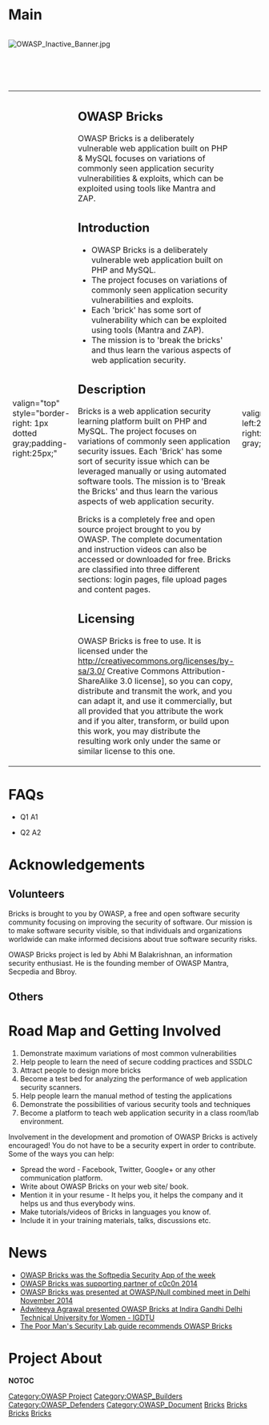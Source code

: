 # Main

<div style="width:100%;height:100px;border:0,margin:0;overflow: hidden;">

![OWASP_Inactive_Banner.jpg](OWASP_Inactive_Banner.jpg
"OWASP_Inactive_Banner.jpg")

</div>

<table>
<tbody>
<tr class="odd">
<td><p>valign="top" style="border-right: 1px dotted gray;padding-right:25px;"</p></td>
<td><h2 id="owasp_bricks">OWASP Bricks</h2>
<p>OWASP Bricks is a deliberately vulnerable web application built on PHP &amp; MySQL focuses on variations of commonly seen application security vulnerabilities &amp; exploits, which can be exploited using tools like Mantra and ZAP.</p>
<h2 id="introduction">Introduction</h2>
<ul>
<li>OWASP Bricks is a deliberately vulnerable web application built on PHP and MySQL.</li>
<li>The project focuses on variations of commonly seen application security vulnerabilities and exploits.</li>
<li>Each 'brick' has some sort of vulnerability which can be exploited using tools (Mantra and ZAP).</li>
<li>The mission is to 'break the bricks' and thus learn the various aspects of web application security.</li>
</ul>
<h2 id="description">Description</h2>
<p>Bricks is a web application security learning platform built on PHP and MySQL. The project focuses on variations of commonly seen application security issues. Each 'Brick' has some sort of security issue which can be leveraged manually or using automated software tools. The mission is to 'Break the Bricks' and thus learn the various aspects of web application security.</p>
<p>Bricks is a completely free and open source project brought to you by OWASP. The complete documentation and instruction videos can also be accessed or downloaded for free. Bricks are classified into three different sections: login pages, file upload pages and content pages.</p>
<h2 id="licensing">Licensing</h2>
<p>OWASP Bricks is free to use. It is licensed under the <a href="http://creativecommons.org/licenses/by-sa/3.0/">http://creativecommons.org/licenses/by-sa/3.0/</a> Creative Commons Attribution-ShareAlike 3.0 license], so you can copy, distribute and transmit the work, and you can adapt it, and use it commercially, but all provided that you attribute the work and if you alter, transform, or build upon this work, you may distribute the resulting work only under the same or similar license to this one.</p></td>
<td><p>valign="top" style="padding-left:25px;width:200px;border-right: 1px dotted gray;padding-right:25px;"</p></td>
<td><h2 id="what_is_bricks">What is Bricks?</h2>
<p>OWASP Bricks provides:</p>
<ul>
<li>A platform for learning web application security.</li>
<li>A test bed for analyzing the performance of web application security scanners.</li>
</ul>
<h2 id="presentation">Presentation</h2>
<figure>
<embed src="OWASP_Bricks_Presentation_Slides.pptx" title="OWASP Bricks Presentation Slides" /><figcaption>OWASP Bricks Presentation Slides</figcaption>
</figure>
<h2 id="project_leader">Project Leader</h2>
<p><a href="User:Abhi_M_Balakrishnan" title="wikilink">Abhi_M_Balakrishnan</a></p>
<h2 id="related_projects">Related Projects</h2>
<ul>
<li><a href="OWASP_Mantra_-_Security_Framework" title="wikilink">OWASP Mantra - Security Framework</a></li>
</ul>
<h2 id="ohloh">Ohloh</h2>
<ul>
<li><a href="https://www.ohloh.net/p/owaspbricks">https://www.ohloh.net/p/owaspbricks</a></li>
</ul></td>
<td><p>valign="top" style="padding-left:25px;width:200px;"</p></td>
<td><h2 id="quick_download">Quick Download</h2>
<ul>
<li><a href="http://sechow.com/bricks/download.html">Download Bricks</a></li>
</ul>
<h2 id="news_and_events">News and Events</h2>
<h2 id="in_print">In Print</h2>
<h2 id="classifications">Classifications</h2>
<table>
<tbody>
<tr class="odd">
<td><p>align="center" valign="top" width="50%" rowspan="2"</p></td>
<td><figure>
<img src="Owasp-incubator-trans-85.png" title="Owasp-incubator-trans-85.png" alt="Owasp-incubator-trans-85.png" /><figcaption>Owasp-incubator-trans-85.png</figcaption>
</figure></td>
<td><p>align="center" valign="top" width="50%"</p></td>
<td><figure>
<img src="Owasp-builders-small.png" title="Owasp-builders-small.png" alt="Owasp-builders-small.png" /><figcaption>Owasp-builders-small.png</figcaption>
</figure></td>
</tr>
<tr class="even">
<td><p>align="center" valign="top" width="50%"</p></td>
<td><figure>
<img src="Owasp-defenders-small.png" title="Owasp-defenders-small.png" alt="Owasp-defenders-small.png" /><figcaption>Owasp-defenders-small.png</figcaption>
</figure></td>
<td></td>
<td></td>
</tr>
<tr class="odd">
<td><p>colspan="2" align="center"</p></td>
<td><figure>
<img src="Cc-button-y-sa-small.png" title="Cc-button-y-sa-small.png" alt="Cc-button-y-sa-small.png" /><figcaption>Cc-button-y-sa-small.png</figcaption>
</figure></td>
<td></td>
<td></td>
</tr>
<tr class="even">
<td><p>colspan="2" align="center"</p></td>
<td><figure>
<img src="Project_Type_Files_TOOL.jpg" title="Project_Type_Files_TOOL.jpg" alt="Project_Type_Files_TOOL.jpg" /><figcaption>Project_Type_Files_TOOL.jpg</figcaption>
</figure></td>
<td></td>
<td></td>
</tr>
</tbody>
</table></td>
</tr>
</tbody>
</table>

# FAQs

  - Q1
    A1

<!-- end list -->

  - Q2
    A2

# Acknowledgements

## Volunteers

Bricks is brought to you by OWASP, a free and open software security
community focusing on improving the security of software. Our mission is
to make software security visible, so that individuals and organizations
worldwide can make informed decisions about true software security
risks.

OWASP Bricks project is led by Abhi M Balakrishnan, an information
security enthusiast. He is the founding member of OWASP Mantra, Secpedia
and Bbroy.

## Others

# Road Map and Getting Involved

1.  Demonstrate maximum variations of most common vulnerabilities
2.  Help people to learn the need of secure codding practices and SSDLC
3.  Attract people to design more bricks
4.  Become a test bed for analyzing the performance of web application
    security scanners.
5.  Help people learn the manual method of testing the applications
6.  Demonstrate the possibilities of various security tools and
    techniques
7.  Become a platform to teach web application security in a class
    room/lab environment.

Involvement in the development and promotion of OWASP Bricks is actively
encouraged\! You do not have to be a security expert in order to
contribute. Some of the ways you can help:

  - Spread the word - Facebook, Twitter, Google+ or any other
    communication platform.
  - Write about OWASP Bricks on your web site/ book.
  - Mention it in your resume - It helps you, it helps the company and
    it helps us and thus everybody wins.
  - Make tutorials/videos of Bricks in languages you know of.
  - Include it in your training materials, talks, discussions etc.

# News

  - [OWASP Bricks was the Softpedia Security App of the
    week](http://news.softpedia.com/news/Security-App-of-the-Week-OWASP-Bricks-375093.shtml)
  - [OWASP Bricks was supporting partner of
    c0c0n 2014](http://is-ra.org/c0c0n/2014/)
  - [OWASP Bricks was presented at OWASP/Null combined meet in Delhi
    November 2014](https://www.youtube.com/watch?v=pPg8bA7ps3U)
  - [Adwiteeya Agrawal presented OWASP Bricks at Indira Gandhi Delhi
    Technical University for Women -
    IGDTU](https://www.facebook.com/OwaspBricks/posts/646717422114772)
  - [The Poor Man's Security Lab guide recommends OWASP
    Bricks](http://dl.packetstormsecurity.net/papers/general/poor_mans_security_lab.pdf)

# Project About

__NOTOC__ <headertabs />

[Category:OWASP Project](Category:OWASP_Project "wikilink")
[Category:OWASP_Builders](Category:OWASP_Builders "wikilink")
[Category:OWASP_Defenders](Category:OWASP_Defenders "wikilink")
[Category:OWASP_Document](Category:OWASP_Document "wikilink")
[Bricks](Category:OWASP_Project "wikilink")
[Bricks](Category:OWASP_Download "wikilink")
[Bricks](Category:OWASP_Tool "wikilink")
[Bricks](Category:OWASP_Alpha_Quality_Tool "wikilink")